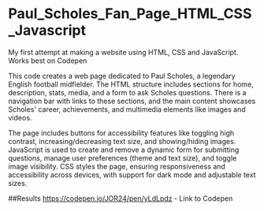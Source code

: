 # Paul_Scholes_Fan_Page_HTML_CSS_Javascript
My first attempt at making a website using HTML, CSS and JavaScript. Works best on Codepen

This code creates a web page dedicated to Paul Scholes, a legendary English football midfielder. The HTML structure includes sections for home, description, stats, media, and a form to ask Scholes questions. There is a navigation bar with links to these sections, and the main content showcases Scholes' career, achievements, and multimedia elements like images and videos.

The page includes buttons for accessibility features like toggling high contrast, increasing/decreasing text size, and showing/hiding images. JavaScript is used to create and remove a dynamic form for submitting questions, manage user preferences (theme and text size), and toggle image visibility. CSS styles the page, ensuring responsiveness and accessibility across devices, with support for dark mode and adjustable text sizes.

##Results
https://codepen.io/JOR24/pen/yLdLpdz - Link to Codepen

